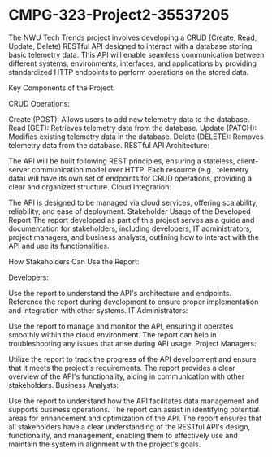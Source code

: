 # CMPG-323-Project2-35537205
The NWU Tech Trends project involves developing a CRUD (Create, Read, Update, Delete) RESTful API designed to interact with a database storing basic telemetry data. This API will enable seamless communication between different systems, environments, interfaces, and applications by providing standardized HTTP endpoints to perform operations on the stored data.

Key Components of the Project:

CRUD Operations:

Create (POST): Allows users to add new telemetry data to the database.
Read (GET): Retrieves telemetry data from the database.
Update (PATCH): Modifies existing telemetry data in the database.
Delete (DELETE): Removes telemetry data from the database.
RESTful API Architecture:

The API will be built following REST principles, ensuring a stateless, client-server communication model over HTTP.
Each resource (e.g., telemetry data) will have its own set of endpoints for CRUD operations, providing a clear and organized structure.
Cloud Integration:

The API is designed to be managed via cloud services, offering scalability, reliability, and ease of deployment.
Stakeholder Usage of the Developed Report
The report developed as part of this project serves as a guide and documentation for stakeholders, including developers, IT administrators, project managers, and business analysts, outlining how to interact with the API and use its functionalities.

How Stakeholders Can Use the Report:

Developers:

Use the report to understand the API's architecture and endpoints.
Reference the report during development to ensure proper implementation and integration with other systems.
IT Administrators:

Use the report to manage and monitor the API, ensuring it operates smoothly within the cloud environment.
The report can help in troubleshooting any issues that arise during API usage.
Project Managers:

Utilize the report to track the progress of the API development and ensure that it meets the project's requirements.
The report provides a clear overview of the API's functionality, aiding in communication with other stakeholders.
Business Analysts:

Use the report to understand how the API facilitates data management and supports business operations.
The report can assist in identifying potential areas for enhancement and optimization of the API.
The report ensures that all stakeholders have a clear understanding of the RESTful API's design, functionality, and management, enabling them to effectively use and maintain the system in alignment with the project's goals.






